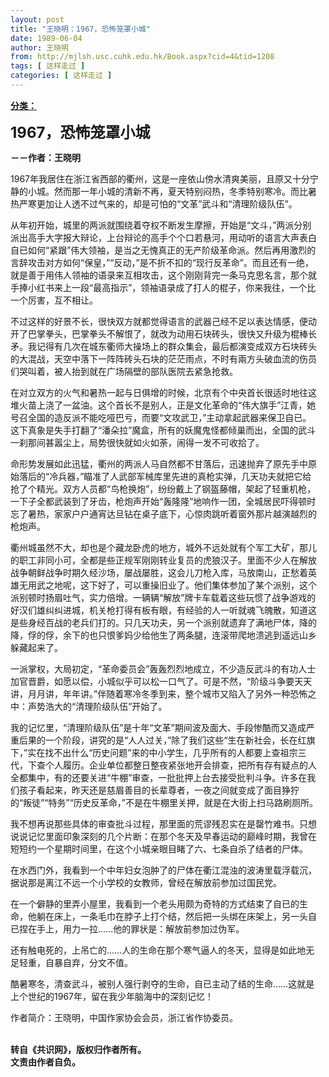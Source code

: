 ```yaml
---
layout: post
title: "王晓明：1967，恐怖笼罩小城"
date: 1989-06-04
author: 王晓明
from: http://mjlsh.usc.cuhk.edu.hk/Book.aspx?cid=4&tid=1208
tags: [ 这样走过 ]
categories: [ 这样走过 ]
---
```


<div style="margin: 15px 10px 10px 0px;">
 <div>
  <span id="ctl00_ContentPlaceHolder1_chapter1_SubjectLabel" style="font-weight:bold;text-decoration:underline;">
   分类：
  </span>
 </div>
 <p>
  <strong>
   <font size="5">
    1967，恐怖笼罩小城
   </font>
  </strong>
 </p>
 <p>
  <strong>
   －－作者：王晓明
  </strong>
 </p>
 <p>
  1967年我居住在浙江省西部的衢州，这是一座依山傍水清爽美丽，且原又十分宁静的小城。然而那一年小城的清新不再，夏天特别闷热，冬季特别寒冷。而比暑热严寒更加让人透不过气来的，却是可怕的“文革”武斗和“清理阶级队伍”。
 </p>
 <p>
  从年初开始，城里的两派就围绕着夺权不断发生摩擦，开始是“文斗，”两派分别派出高手大字报大辩论，上台辩论的高手个个口若悬河，用动听的语言大声表白自已如何“紧跟”伟大领袖，是当之无愧真正的无产阶级革命派。然后再用激烈的言辞攻击对方如何“保皇，”“反动，”是不折不扣的“现行反革命”。而且还有一绝，就是善于用伟人领袖的语录来互相攻击，这个刚刚背完一条马克思名言，那个就手捧小红书来上一段“最高指示”，领袖语录成了打人的棍子，你来我往，一个比一个厉害，互不相让。
 </p>
 <p>
  不过这样的好景不长，很快双方就都觉得语言的武器己经不足以表达情感，便动开了巴掌拳头，巴掌拳头不解恨了，就改为动用石块砖头，很快又升级为棍棒长矛。我记得有几次在城东衢师大操场上的群众集会，最后都演变成双方石块砖头的大混战，天空中落下一阵阵砖头石块的茫茫雨点，不时有兩方头破血流的伤员们哭叫着，被人抬到就在广场隔壁的部队医院去紧急抢救。
 </p>
 <p>
  在对立双方的火气和暑热一起与日俱增的时候，北京有个中央首长很适时地往这堆火苗上浇了一盆油。这个首长不是别人，正是文化革命的“伟大旗手”江青，她号召全国的造反派不能吃哑巴亏，而要“文攻武卫，”主动拿起武器来保卫自已。这下真象是失手打翻了“潘朵拉”魔盒，所有的妖魔鬼怪都倾巢而出，全国的武斗一刹那间甚嚣尘上，局势很快就如火如荼，闹得一发不可收拾了。
 </p>
 <p>
  命形势发展如此迅猛，衢州的两派人马自然都不甘落后，迅速抛弃了原先手中原始落后的“冷兵器，”瞄准了人武部军械库里先进的真枪实弹，几天功夫就把它给抢了个精光。双方人员都“鸟枪换炮”，纷纷戴上了钢盔藤帽，架起了轻重机枪，一下子全都武装到了牙齿，枪炮声开始“轰隆隆”地响作一团，全城居民吓得顿时忘了暑热，家家户户通宵达旦钻在桌子底下，心惊肉跳听着窗外那片越演越烈的枪炮声。
 </p>
 <p>
  衢州城虽然不大，却也是个藏龙卧虎的地方，城外不远处就有个军工大矿，那儿的职工非同小可，全都是些正规军刚刚转业复员的虎狼汉子。里面不少人在解放战争朝鲜战争时期久经沙场，屡战屡胜，这会儿刀枪入库，马放南山，正愁着英雄无用武之地呢，这下好了，可以重操旧业了。他们集体参加了某个派别，这个派别顿时扬眉吐气，实力倍增。一辆辆“解放”牌卡车载着这些玩惯了战争游戏的好汉们雄纠纠进城，机关枪打得有板有眼，有经验的人一听就魂飞魄散，知道这是些身经百战的老兵们打的。只几天功夫，另一个派别就遗弃了满地尸体，降的降，俘的俘，余下的也只恨爹妈少给他生了两条腿，连滚带爬地溃逃到遥远山乡躲藏起来了。
 </p>
 <p>
  一派掌权，大局初定，“革命委员会”轰轰烈烈地成立，不少造反武斗的有功人士加官晋爵，如愿以偿，小城似乎可以松一口气了。可是不然，“阶级斗争要天天讲，月月讲，年年讲。”伴随着寒冷冬季到来，整个城市又陷入了另外一种恐怖之中：声势浩大的“清理阶级队伍”开始了。
 </p>
 <p>
  我的记忆里，“清理阶级队伍”是十年“文革”期间波及面大、手段惨酷而又造成严重后果的一个阶段，讲究的是“人人过关，”除了我们这些“生在新社会，长在红旗下，”实在找不出什么“历史问题”来的中小学生，几乎所有的人都要上查祖宗三代，下查个人履历。企业单位都整日整夜紧张地开会排查，把所有存有疑点的人全都集中，有的还要关进“牛棚”审查，一批批押上台去接受批判斗争。许多在我们孩子看起来，昨天还是慈眉善目的长辈尊者，一夜之间就变成了面目狰狞的“叛徒”“特务”“历史反革命，”不是在牛棚里关押，就是在大街上扫马路刷厕所。
 </p>
 <p>
  我不想再说那些具体的审查批斗过程，那里面的荒谬残忍实在是罄竹难书。只想说说记忆里面印象深刻的几个片断：在那个冬天及早春运动的巅峰时期，我曾在短短约一个星期时间里，在这个小城亲眼目睹了六、七条自杀了结者的尸体。
 </p>
 <p>
  在水西门外，我看到一个中年妇女泡肿了的尸体在衢江混浊的波涛里载浮载沉，据说那是离江不远一个小学校的女教师，曾经在解放前参加过国民党。
 </p>
 <p>
  在一个僻静的里弄小屋里，我看到一个老头用颇为奇特的方式结束了自已的生命，他躺在床上，一条毛巾在脖子上打个结，然后把一头绑在床架上，另一头自已捏在手上，用力一拉……他的罪状是：解放前参加过伪军。
 </p>
 <p>
  还有触电死的，上吊亡的……人的生命在那个寒气逼人的冬天，显得是如此地无足轻重，自暴自弃，分文不值。
 </p>
 <p>
  酷暑寒冬，清查武斗，被别人强行剥夺的生命，自已主动了结的生命……这就是上个世纪的1967年，留在我少年脑海中的深刻记忆！
 </p>
 <p>
  作者简介：王晓明，中国作家协会会员，浙江省作协委员。
 </p>
 <p>
  <br/>
  <strong>
   转自《共识网》，版权归作者所有。
   <br/>
   文责由作者自负。
  </strong>
 </p>
</div>

